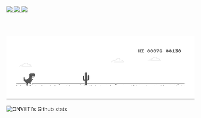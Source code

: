<!--
**AAkmalDev/AAkmalDev** is a ✨ _special_ ✨ repository because its `README.md` (this file) appears on your GitHub profile.

# Hello there! 👋🏻

I am Abdreimov Akmal 🙋‍♂️, a Android Developer & Figma.

## Connect with Me 🤝🏻


<p align="center">

<!--github-->
<a href="https://github.com/AAkmalDev">
<img src="https://img.shields.io/badge/github-%23100000.svg?&style=for-the-badge&logo=github&logoColor=white">
</a>

<!--gitlab-->
<a href="https://gitlab.com/developerakmal">
<img src="https://img.shields.io/badge/gitlab-%23330f63.svg?&style=for-the-badge&logo=gitlab&logoColor=white"/>
</a>

<!--telegram-->
<a href="https://t.me/portfolio_Akmal_1">
<img src="https://img.shields.io/badge/telegram-D14836?color=2CA5E0&style=for-the-badge&logo=telegram&logoColor=white"/>
</a>



</p>

<br>
<br>

![gif](https://github.com/ONVETI/ONVETI/raw/main/dino.gif)

![ONVETI's Github stats](https://github-readme-stats.vercel.app/api?username=AAkmalDev&show_icons=true&theme=default)
